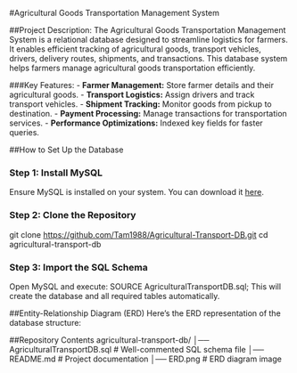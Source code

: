 #Agricultural Goods Transportation Management System

  ##Project Description:
    The Agricultural Goods Transportation Management System is a relational database designed to streamline logistics for farmers. It enables efficient tracking of 
    agricultural goods, transport vehicles, drivers, delivery routes, shipments, and transactions. This database system helps farmers manage agricultural goods 
    transportation efficiently. 
    
 ###Key Features:
    - **Farmer Management:** Store farmer details and their agricultural goods. 
    - **Transport Logistics:** Assign drivers and track transport vehicles. 
    - **Shipment Tracking:** Monitor goods from pickup to destination. 
    - **Payment Processing:** Manage transactions for transportation services. 
    - **Performance Optimizations:** Indexed key fields for faster queries.
  
 ##How to Set Up the Database
  ### **Step 1: Install MySQL**
  Ensure MySQL is installed on your system. You can download it [here](https://dev.mysql.com/downloads/).
  
  ### **Step 2: Clone the Repository**
  git clone https://github.com/Tam1988/Agricultural-Transport-DB.git
  cd agricultural-transport-db
  
  ### **Step 3: Import the SQL Schema**
  Open MySQL and execute:
  SOURCE AgriculturalTransportDB.sql;
  This will create the database and all required tables automatically.
  
 ##Entity-Relationship Diagram (ERD)
  Here’s the ERD representation of the database structure:
 
 ##Repository Contents
  agricultural-transport-db/
  │── AgriculturalTransportDB.sql   # Well-commented SQL schema file
  │── README.md                     # Project documentation
  │── ERD.png                       # ERD diagram image
  
